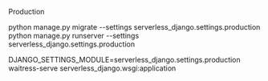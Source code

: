 
Production

python manage.py migrate --settings serverless_django.settings.production
python manage.py runserver --settings serverless_django.settings.production

DJANGO_SETTINGS_MODULE=serverless_django.settings.production waitress-serve serverless_django.wsgi:application